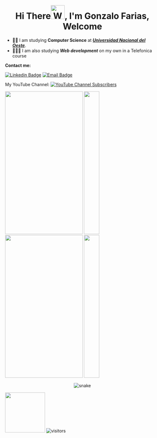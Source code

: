 <h1 align="center">Hi There<img src="https://c.tenor.com/-hWWcfwUzTAAAAAi/when-you.gif" 
         alt="Waving hand animated gif"
         height="45"
         width="45" />, I'm Gonzalo Farias, Welcome</h1> 
         
- 👨‍🎓 I am studying **Computer Science** at [***Universidad Nacional del Oeste***](http://www.uno.edu.ar). 
- 👨🏻‍💻 I am also studying ***Web development*** on my own in a Telefonica course <!--                      -->          

**Contact me:**  

[![Linkedin Badge](https://img.shields.io/badge/-LinkedIn-0075b5?style=for-the-badge&logo=Linkedin&logoWidth=20)](https://www.linkedin.com/in/gonzalofarias/)
<a href="mailto:gonzaxeneize01@gmail.com" target="_blank">![Email Badge](https://img.shields.io/badge/-Mail-blue?style=for-the-badge&logo=appveyor)<a/>
         
My YouTube Channel: <a href="https://www.youtube.com/channel/UCK1VdZqOxHVkPQvrgRKFG9g" target="_blank">![YouTube Channel Subscribers](https://img.shields.io/youtube/channel/subscribers/UCK1VdZqOxHVkPQvrgRKFG9g)<a/>

<img height="464px" width="253px" src="https://i.imgur.com/w1NLzDm.gif"
 href="https://imgur.com/w1NLzDm">
<img height="464px" width="50px" src="https://i.imgur.com/OiAMUf1.gif"
 href="https://imgur.com/OiAMUf1">   <img height="464px" width="253px" src="https://i.imgur.com/SdgQDmH.gif"
 href="https://imgur.com/SdgQDmH"> 
<img height="464px" width="50px" src="https://i.imgur.com/AOL7m1X.gif"
 href="https://imgur.com/AOL7m1X">         
         

<p align="center"><img src='https://svgshare.com/i/aru.svg' title='snake'/><p/>

<img height="130px" width="130px" src="https://c.tenor.com/bALtjR9cjCYAAAAi/anime.gif">  ![visitors](https://visitor-badge.glitch.me/badge?page_id=GonzaFarias.visitor-badge.issue.1)



<!--![YouTube Channel Views](https://img.shields.io/youtube/channel/views/UCK1VdZqOxHVkPQvrgRKFG9g?style=social?color=d&label=Viewers%20on%20my%20channel&logoColor=d&style=social)
